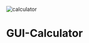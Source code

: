 ![calculator](https://github.com/user-attachments/assets/62ff73b7-8176-4ed5-8ccb-2412951585a7)
# GUI-Calculator
